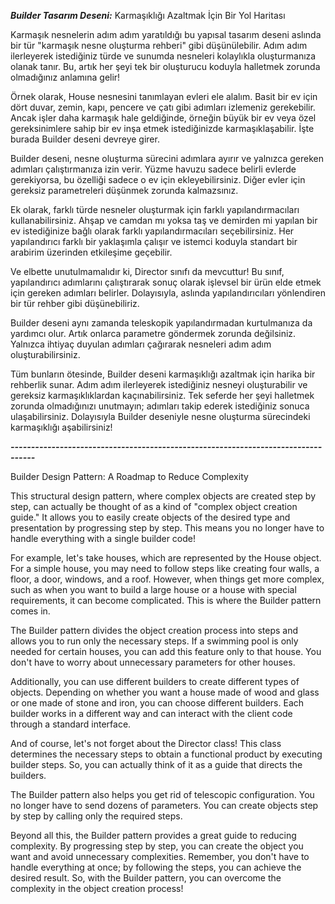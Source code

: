 ***Builder Tasarım Deseni:*** Karmaşıklığı Azaltmak İçin Bir Yol Haritası

Karmaşık nesnelerin adım adım yaratıldığı bu yapısal tasarım deseni aslında bir tür "karmaşık nesne oluşturma rehberi" gibi düşünülebilir. Adım adım ilerleyerek istediğiniz türde ve sunumda nesneleri kolaylıkla oluşturmanıza olanak tanır. Bu, artık her şeyi tek bir oluşturucu koduyla halletmek zorunda olmadığınız anlamına gelir!

Örnek olarak, House nesnesini tanımlayan evleri ele alalım. Basit bir ev için dört duvar, zemin, kapı, pencere ve çatı gibi adımları izlemeniz gerekebilir. Ancak işler daha karmaşık hale geldiğinde, örneğin büyük bir ev veya özel gereksinimlere sahip bir ev inşa etmek istediğinizde karmaşıklaşabilir. İşte burada Builder deseni devreye girer.

Builder deseni, nesne oluşturma sürecini adımlara ayırır ve yalnızca gereken adımları çalıştırmanıza izin verir. Yüzme havuzu sadece belirli evlerde gerekiyorsa, bu özelliği sadece o ev için ekleyebilirsiniz. Diğer evler için gereksiz parametreleri düşünmek zorunda kalmazsınız.

Ek olarak, farklı türde nesneler oluşturmak için farklı yapılandırmacıları kullanabilirsiniz. Ahşap ve camdan mı yoksa taş ve demirden mi yapılan bir ev istediğinize bağlı olarak farklı yapılandırmacıları seçebilirsiniz. Her yapılandırıcı farklı bir yaklaşımla çalışır ve istemci koduyla standart bir arabirim üzerinden etkileşime geçebilir.

Ve elbette unutulmamalıdır ki, Director sınıfı da mevcuttur! Bu sınıf, yapılandırıcı adımlarını çalıştırarak sonuç olarak işlevsel bir ürün elde etmek için gereken adımları belirler. Dolayısıyla, aslında yapılandırıcıları yönlendiren bir tür rehber gibi düşünebiliriz.

Builder deseni aynı zamanda teleskopik yapılandırmadan kurtulmanıza da yardımcı olur. Artık onlarca parametre göndermek zorunda değilsiniz. Yalnızca ihtiyaç duyulan adımları çağırarak nesneleri adım adım oluşturabilirsiniz.

Tüm bunların ötesinde, Builder deseni karmaşıklığı azaltmak için harika bir rehberlik sunar. Adım adım ilerleyerek istediğiniz nesneyi oluşturabilir ve gereksiz karmaşıklıklardan kaçınabilirsiniz. Tek seferde her şeyi halletmek zorunda olmadığınızı unutmayın; adımları takip ederek istediğiniz sonuca ulaşabilirsiniz. Dolayısıyla Builder deseniyle nesne oluşturma sürecindeki karmaşıklığı aşabilirsiniz!

***----------------------------------------------------------------------------------***

Builder Design Pattern: A Roadmap to Reduce Complexity

This structural design pattern, where complex objects are created step by step, can actually be thought of as a kind of "complex object creation guide." It allows you to easily create objects of the desired type and presentation by progressing step by step. This means you no longer have to handle everything with a single builder code!

For example, let's take houses, which are represented by the House object. For a simple house, you may need to follow steps like creating four walls, a floor, a door, windows, and a roof. However, when things get more complex, such as when you want to build a large house or a house with special requirements, it can become complicated. This is where the Builder pattern comes in.

The Builder pattern divides the object creation process into steps and allows you to run only the necessary steps. If a swimming pool is only needed for certain houses, you can add this feature only to that house. You don't have to worry about unnecessary parameters for other houses.

Additionally, you can use different builders to create different types of objects. Depending on whether you want a house made of wood and glass or one made of stone and iron, you can choose different builders. Each builder works in a different way and can interact with the client code through a standard interface.

And of course, let's not forget about the Director class! This class determines the necessary steps to obtain a functional product by executing builder steps. So, you can actually think of it as a guide that directs the builders.

The Builder pattern also helps you get rid of telescopic configuration. You no longer have to send dozens of parameters. You can create objects step by step by calling only the required steps.

Beyond all this, the Builder pattern provides a great guide to reducing complexity. By progressing step by step, you can create the object you want and avoid unnecessary complexities. Remember, you don't have to handle everything at once; by following the steps, you can achieve the desired result. So, with the Builder pattern, you can overcome the complexity in the object creation process!